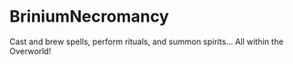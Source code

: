 BriniumNecromancy
=================

Cast and brew spells, perform rituals, and summon spirits... All within the Overworld!
